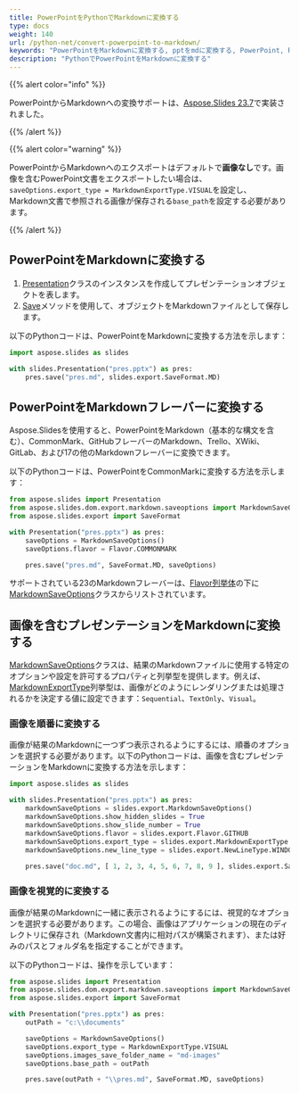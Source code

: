 ```yaml
---
title: PowerPointをPythonでMarkdownに変換する
type: docs
weight: 140
url: /python-net/convert-powerpoint-to-markdown/
keywords: "PowerPointをMarkdownに変換する, pptをmdに変換する, PowerPoint, PPT, PPTX, プレゼンテーション, Markdown, Python, Aspose.Slides for Python via .NET"
description: "PythonでPowerPointをMarkdownに変換する"
---
```


{{% alert color="info" %}} 

PowerPointからMarkdownへの変換サポートは、[Aspose.Slides 23.7](https://docs.aspose.com/slides/python-net/aspose-slides-for-python-net-23-7-release-notes/)で実装されました。

{{% /alert %}} 

{{% alert color="warning" %}} 

PowerPointからMarkdownへのエクスポートはデフォルトで**画像なし**です。画像を含むPowerPoint文書をエクスポートしたい場合は、`saveOptions.export_type = MarkdownExportType.VISUAL`を設定し、Markdown文書で参照される画像が保存される`base_path`を設定する必要があります。

{{% /alert %}} 

## **PowerPointをMarkdownに変換する**

1. [Presentation](https://reference.aspose.com/slides/python-net/aspose.slides/presentation/)クラスのインスタンスを作成してプレゼンテーションオブジェクトを表します。
2. [Save](https://reference.aspose.com/slides/python-net/aspose.slides/presentation/#methods)メソッドを使用して、オブジェクトをMarkdownファイルとして保存します。

以下のPythonコードは、PowerPointをMarkdownに変換する方法を示します：

```python
import aspose.slides as slides

with slides.Presentation("pres.pptx") as pres:  
    pres.save("pres.md", slides.export.SaveFormat.MD)
```

## PowerPointをMarkdownフレーバーに変換する

Aspose.Slidesを使用すると、PowerPointをMarkdown（基本的な構文を含む）、CommonMark、GitHubフレーバーのMarkdown、Trello、XWiki、GitLab、および17の他のMarkdownフレーバーに変換できます。

以下のPythonコードは、PowerPointをCommonMarkに変換する方法を示します：

```python
from aspose.slides import Presentation
from aspose.slides.dom.export.markdown.saveoptions import MarkdownSaveOptions, Flavor
from aspose.slides.export import SaveFormat

with Presentation("pres.pptx") as pres:  
    saveOptions = MarkdownSaveOptions()
    saveOptions.flavor = Flavor.COMMONMARK

    pres.save("pres.md", SaveFormat.MD, saveOptions)
```

サポートされている23のMarkdownフレーバーは、[Flavor列挙体](https://reference.aspose.com/slides/python-net/aspose.slides.dom.export.markdown.saveoptions/flavor/)の下に[MarkdownSaveOptions](https://reference.aspose.com/slides/python-net/aspose.slides.dom.export.markdown.saveoptions/markdownsaveoptions/)クラスからリストされています。

## **画像を含むプレゼンテーションをMarkdownに変換する**

[MarkdownSaveOptions](https://reference.aspose.com/slides/python-net/aspose.slides.dom.export.markdown.saveoptions/markdownsaveoptions/)クラスは、結果のMarkdownファイルに使用する特定のオプションや設定を許可するプロパティと列挙型を提供します。例えば、[MarkdownExportType](https://reference.aspose.com/slides/python-net/aspose.slides.dom.export.markdown.saveoptions/markdownexporttype/)列挙型は、画像がどのようにレンダリングまたは処理されるかを決定する値に設定できます：`Sequential`、`TextOnly`、`Visual`。

### **画像を順番に変換する**

画像が結果のMarkdownに一つずつ表示されるようにするには、順番のオプションを選択する必要があります。以下のPythonコードは、画像を含むプレゼンテーションをMarkdownに変換する方法を示します：

```python
import aspose.slides as slides

with slides.Presentation("pres.pptx") as pres:
    markdownSaveOptions = slides.export.MarkdownSaveOptions()
    markdownSaveOptions.show_hidden_slides = True
    markdownSaveOptions.show_slide_number = True
    markdownSaveOptions.flavor = slides.export.Flavor.GITHUB
    markdownSaveOptions.export_type = slides.export.MarkdownExportType.SEQUENTIAL
    markdownSaveOptions.new_line_type = slides.export.NewLineType.WINDOWS
    
    pres.save("doc.md", [ 1, 2, 3, 4, 5, 6, 7, 8, 9 ], slides.export.SaveFormat.MD, markdownSaveOptions)
```

### **画像を視覚的に変換する**

画像が結果のMarkdownに一緒に表示されるようにするには、視覚的なオプションを選択する必要があります。この場合、画像はアプリケーションの現在のディレクトリに保存され（Markdown文書内に相対パスが構築されます）、または好みのパスとフォルダ名を指定することができます。

以下のPythonコードは、操作を示しています：

```python
from aspose.slides import Presentation
from aspose.slides.dom.export.markdown.saveoptions import MarkdownSaveOptions, MarkdownExportType
from aspose.slides.export import SaveFormat

with Presentation("pres.pptx") as pres:  
    outPath = "c:\\documents"

    saveOptions = MarkdownSaveOptions()
    saveOptions.export_type = MarkdownExportType.VISUAL
    saveOptions.images_save_folder_name = "md-images"
    saveOptions.base_path = outPath

    pres.save(outPath + "\\pres.md", SaveFormat.MD, saveOptions)
```